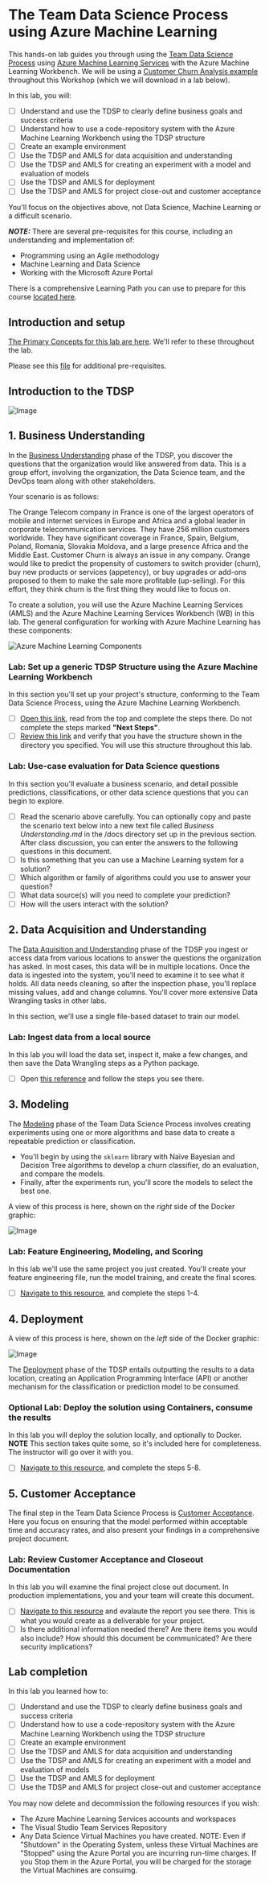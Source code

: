 # The Team Data Science Process using Azure Machine Learning

This hands-on lab guides you through using the [Team Data Science Process](https://docs.microsoft.com/en-us/azure/machine-learning/team-data-science-process/overview) using [Azure Machine Learning Services](https://docs.microsoft.com/en-us/azure/machine-learning/preview/overview-what-is-azure-ml) with the Azure Machine Learning Workbench. We will be using a [Customer Churn Analysis example](https://docs.microsoft.com/en-us/azure/machine-learning/preview/scenario-churn-prediction) throughout this Workshop (which we will download in a lab below).

In this lab, you will:
- [ ] Understand and use the TDSP to clearly define business goals and success criteria
- [ ] Understand how to use a code-repository system with the Azure Machine Learning Workbench using the TDSP structure
- [ ] Create an example environment
- [ ] Use the TDSP and AMLS for data acquisition and understanding
- [ ] Use the TDSP and AMLS for creating an experiment with a model and evaluation of models
- [ ] Use the TDSP and AMLS for deployment
- [ ] Use the TDSP and AMLS for project close-out and customer acceptance

You'll focus on the objectives above, not Data Science, Machine Learning or a difficult scenario.  

***NOTE:*** There are several pre-requisites for this course, including an understanding and implementation of: 
  *  Programming using an Agile methodology
  *  Machine Learning and Data Science
  *  Working with the Microsoft Azure Portal

There is a comprehensive Learning Path you can use to prepare for this course [located here](https://github.com/Azure/learnAnalytics-CreatingSolutionswiththeTeamDataScienceProcess-/blob/master/Instructions/Learning%20Path%20-%20Creating%20Solutions%20with%20the%20Team%20Data%20Science%20Process.md).

## Introduction and setup 

[The Primary Concepts for this lab are here](https://docs.microsoft.com/en-us/azure/machine-learning/preview/scenario-churn-prediction). We'll refer to these throughout the lab.

Please see this [file](../lab03.0-bootcamp-pre-requisites/0_README.md) for additional pre-requisites.

## Introduction to the TDSP

![Image](resources/docs/images/tdsp.png)

## 1. Business Understanding

In the [Business Understanding](https://docs.microsoft.com/en-us/azure/machine-learning/team-data-science-process/lifecycle-business-understanding) phase of the TDSP, you discover the questions that the organization would like answered from data. This is a group effort, involving the organization, the Data Science team, and the DevOps team along with other stakeholders. 

Your scenario is as follows: 

The Orange Telecom company in France is one of the largest operators of mobile and internet services in Europe and Africa and a global leader in corporate telecommunication services. They have 256 million customers worldwide. They have significant coverage in France, Spain, Belgium, Poland, Romania, Slovakia Moldova, and a large presence Africa and the Middle East.
Customer Churn is always an issue in any company. Orange would like to predict the propensity of customers to switch provider (churn), buy new products or services (appetency), or buy upgrades or add-ons proposed to them to make the sale more profitable (up-selling). For this effort, they think churn is the first thing they would like to focus on. 

To create a solution, you will use the Azure Machine Learning Services (AMLS) and the Azure Machine Learning Services Workbench (WB) in this lab. The general configuration for working with Azure Machine Learning has these components:

![Azure Machine Learning Components](resources/docs/images/aml-architecture.png)

### Lab: Set up a generic TDSP Structure using the Azure Machine Learning Workbench

In this section you'll set up your project's structure, conforming to the Team Data Science Process, using the Azure Machine Learning Workbench.
- [ ] [Open this link](https://docs.microsoft.com/en-us/azure/machine-learning/preview/how-to-use-tdsp-in-azure-ml), read from the top and complete the steps there. Do not complete the steps marked **"Next Steps"**. 
- [ ] [Review this link](https://github.com/Azure/Azure-TDSP-ProjectTemplate) and verify that you have the structure shown in the directory you specified. You will use this structure throughout this lab.

### Lab: Use-case evaluation for Data Science questions

In this section you'll evaluate a business scenario, and detail possible predictions, classifications, or other data science questions that you can begin to explore.
- [ ] Read the scenario above carefully. You can optionally copy and paste the scenario text below into a new text file called *Business Understanding.md* in the /docs directory set up in the previous section. After class discussion, you can enter the answers to the following questions in this document.
- [ ] Is this something that you can use a Machine Learning system for a solution?  
- [ ] Which algorithm or family of algorithms could you use to answer your question?
- [ ] What data source(s) will you need to complete your prediction? 
- [ ] How will the users interact with the solution?

## 2. Data Acquisition and Understanding

The [Data Aquisition and Understanding](https://docs.microsoft.com/en-us/azure/machine-learning/team-data-science-process/lifecycle-data) phase of the TDSP you ingest or access data from various locations to answer the questions the organization has asked. In most cases, this data will be in multiple locations. 
Once the data is ingested into the system, you'll need to examine it to see what it holds. All data needs cleaning, so after the inspection phase, you'll replace missing values, add and change columns. You'll cover more extensive Data Wrangling tasks in other labs. 

In this section, we'll use a single file-based dataset to train our model.

### Lab: Ingest data from a local source

In this lab you will load the data set, inspect it, make a few changes, and then save the Data Wrangling steps as a Python package. 

- [ ] Open [this reference](https://github.com/Azure/MachineLearningSamples-ChurnPrediction/blob/master/docs/DataPreparation.md) and follow the steps you see there.

## 3. Modeling

The [Modeling](https://docs.microsoft.com/en-us/azure/machine-learning/team-data-science-process/lifecycle-modeling) phase of the Team Data Science Process involves creating experiments using one or more algorithms and base data to create a repeatable prediction or classification. 

  * You'll begin by using the `sklearn` library with Naïve Bayesian and Decision Tree algorithms to develop a churn classifier, do an evaluation, and compare the models.
  * Finally, after the experiments run, you'll score the models to select the best one.

A view of this process is here, shown on the *right* side of the Docker graphic: 

![Image](resources/docs/images/aml-architecture-2.png)


### Lab: Feature Engineering, Modeling, and Scoring

In this lab we'll use the same project you just created. You'll create your feature engineering file, run the model training, and create the final scores.
- [ ] [Navigate to this resource](https://github.com/Azure/MachineLearningSamples-ChurnPrediction/blob/master/docs/ModelingAndEvaluation.md), and complete the steps 1-4. 

## 4. Deployment

A view of this process is here, shown on the *left* side of the Docker graphic: 

![Image](resources/docs/images/aml-architecture-2.png)

The [Deployment](https://docs.microsoft.com/en-us/azure/machine-learning/team-data-science-process/lifecycle-deployment) phase of the TDSP entails outputting  the results to a data location, creating an Application Programming Interface (API) or another mechanism for the classification or prediction model to be consumed. 

### Optional Lab: Deploy the solution using Containers, consume the results

In this lab you will deploy the solution locally, and optionally to Docker.  **NOTE** This section takes quite some, so it's included here for completeness. The instructor will go over it with you. 

- [ ] [Navigate to this resource](https://github.com/Azure/MachineLearningSamples-ChurnPrediction/blob/master/docs/ModelingAndEvaluation.md), and complete the steps 5-8. 

## 5. Customer Acceptance

The final step in the Team Data Science Process is [Customer Acceptance](https://docs.microsoft.com/en-us/azure/machine-learning/team-data-science-process/lifecycle-acceptance). Here you focus on ensuring that the model performed within acceptable time and accuracy rates, and also present your findings in a comprehensive project document.
### Lab: Review Customer Acceptance and Closeout Documentation

In this lab you will examine the final project close out document. In production implementations, you and your team will create this document. 
- [ ] [Navigate to this resource](https://github.com/Azure/MachineLearningSamples-TDSPUCIAdultIncome/blob/master/docs/deliverable_docs/ProjectReport.md) and evalaute the report you see there. This is what you would create as a deliverable for your project.
- [ ] Is there additional information needed there? Are there items you would also include? How should this document be communicated? Are there security implications?

## Lab completion

In this lab you learned how to:
- [ ] Understand and use the TDSP to clearly define business goals and success criteria
- [ ] Understand how to use a code-repository system with the Azure Machine Learning Workbench using the TDSP structure
- [ ] Create an example environment
- [ ] Use the TDSP and AMLS for data acquisition and understanding
- [ ] Use the TDSP and AMLS for creating an experiment with a model and evaluation of models
- [ ] Use the TDSP and AMLS for deployment
- [ ] Use the TDSP and AMLS for project close-out and customer acceptance

You may now delete and decommission the following resources if you wish:
  * The Azure Machine Learning Services accounts and workspaces
  * The Visual Studio Team Services Repository
  * Any Data Science Virtual Machines you have created. NOTE: Even if "Shutdown" in the Operating System, unless these Virtual Machines are "Stopped" using the Azure Portal you are incurring run-time charges. If you Stop them in the Azure Portal, you will be charged for the storage the Virtual Machines are consuimg. 

